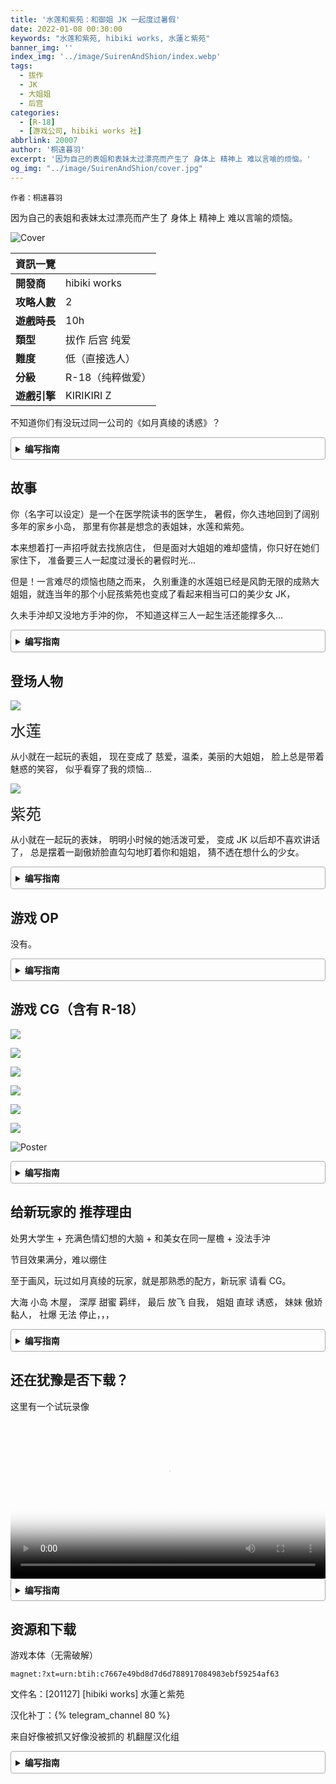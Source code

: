 ```yaml
---
title: '水莲和紫苑：和御姐 JK 一起度过暑假'
date: 2022-01-08 00:30:00
keywords: "水莲和紫苑, hibiki works, 水蓮と紫苑" 
banner_img: ''
index_img: '../image/SuirenAndShion/index.webp'
tags:
  - 拔作
  - JK
  - 大姐姐
  - 后宫
categories:
  - [R-18]
  - [游戏公司, hibiki works 社]
abbrlink: 20007
author: '桐遠暮羽'
excerpt: '因为自己的表姐和表妹太过漂亮而产生了 身体上 精神上 难以言喻的烦恼。'
og_img: "../image/SuirenAndShion/cover.jpg"
---
```


`作者：桐遠暮羽`

因为自己的表姐和表妹太过漂亮而产生了 身体上 精神上 难以言喻的烦恼。

![Cover](../image/SuirenAndShion/cover.jpg)

| 資訊一覽     |                 |
| :----------- | :------------------------------------ |
| **開發商**   | hibiki works |
| **攻略人數** | 2                    |
| **遊戲時長** | 10h                     |
| **類型**     | 拔作 后宫 纯爱          |
| **難度**     | 低（直接选人） |
| **分級**     | R-18（纯粹做爱）      |
| **遊戲引擎**   | KIRIKIRI Z             |

不知道你们有没玩过同一公司的《如月真绫的诱惑》？

<details>
    <summary>编写指南</summary>
    <p>开头快速给新玩家一个第一印象。</p>
    <p>文章第一张图片使用 JPG 格式，它将成为发到 Telegram 的预览图。。</p>
    <p>全文字数不限，请自由发挥，本文的结构和指南仅供参考，你开心就好</p>
</details>

## 故事

你（名字可以设定）是一个在医学院读书的医学生，
暑假，你久违地回到了阔别多年的家乡小岛，
那里有你甚是想念的表姐妹，水莲和紫苑。

本来想着打一声招呼就去找旅店住，
但是面对大姐姐的难却盛情，你只好在她们家住下，
准备要三人一起度过漫长的暑假时光...

但是！一言难尽的烦恼也随之而来，
久别重逢的水莲姐已经是风韵无限的成熟大姐姐，就连当年的那个小屁孩紫苑也变成了看起来相当可口的美少女 JK，

久未手沖却又没地方手沖的你，
不知道这样三人一起生活还能撑多久...

<details>
    <summary>编写指南</summary>
    <p>简单概括一下游戏的故事。</p>
    <p>不要讲谜语，不要故弄玄虚，不要抄袭游戏官方介绍。</p>
    <p>可以适当剧透一下序章或者是第一章。</p>
</details>

## 登场人物

<div class='my-0 col-lg-8 col-12'>
<img src='../image/SuirenAndShion/chars/suiren.webp' class='bg-transparent'/>
</div>

<span style="font-size:175%">水莲</span>

从小就在一起玩的表姐，
现在变成了 慈爱，温柔，美丽的大姐姐，
脸上总是带着魅惑的笑容，
似乎看穿了我的烦恼...

<div class='my-0 col-lg-8 col-12'>
<img src='../image/SuirenAndShion/chars/shion.webp' class='bg-transparent'/>
</div>

<span style="font-size:175%">紫苑</span>

从小就在一起玩的表妹，
明明小时候的她活泼可爱，
变成 JK 以后却不喜欢讲话了，
总是摆着一副傲娇脸直勾勾地盯着你和姐姐，
猜不透在想什么的少女。

<details>
    <summary>编写指南</summary>
    <p>简单介绍一下游戏主要人物，图片 + 几句话介绍</p>
    <p>人物图片可以从官网扒下来，但是文字不要抄袭，</p>
    <p>使用 HTML 或者 PS 技术合理摆放图片和文字。</p>
</details>

## 游戏 OP

没有。

<details>
    <summary>编写指南</summary>
    <p>游戏的 OP 动画</p>
    <p>可以从 Steam，Youtube，逼站等地方扒下来。</p>
</details>

## 游戏 CG（含有 R-18）

![](../image/SuirenAndShion/cg/1.webp)

![](../image/SuirenAndShion/cg/2.webp)

![](../image/SuirenAndShion/cg/3.webp)

![](../image/SuirenAndShion/cg/4.webp)

![](../image/SuirenAndShion/cg/5.webp)

![](../image/SuirenAndShion/cg/6.webp)

![Poster](../image/SuirenAndShion/poster.webp)

<details>
    <summary>编写指南</summary>
    <p>罗列你觉得好看的 CG 图</p>
    <p>屏幕截图也可以放。</p>
    <p>请使用 webp 格式，大小不要超过 500k 否则太卡</p>
</details>

## 给新玩家的 推荐理由

处男大学生 + 充满色情幻想的大脑 + 和美女在同一屋檐 + 没法手沖

节目效果满分，难以绷住

至于画风，玩过如月真绫的玩家，就是那熟悉的配方，新玩家 请看 CG。
 
大海 小岛 木屋，
深厚 甜蜜 羁绊，
最后 放飞 自我，
姐姐 直球 诱惑，
妹妹 傲娇 黏人，
社爆 无法 停止，，，

<details>
    <summary>编写指南</summary>
    <p>简单介绍一下你觉得本游戏的魅力之处，</p>
    <p>不要抄袭，不要剧透，不建议太长（手机版两个屏幕都显示不完就太长了）</p>
    <p>要写没玩过游戏的新玩家也能看懂的内容。</p>
</details>

## 还在犹豫是否下载？

这里有一个试玩录像

<video controls preload="metadata" width='100%' poster='../image/SuirenAndShion/movie.webp'>
<source src="https://bitbucket.org/sa-ya/g-static/raw/c44a758edf1dd5a6ba3729f34174974a98f682b8/SuirenAndShion/9min-know.mp4" type="video/mp4">
</video>

<details>
    <summary>编写指南</summary>
    <p>简单录制一下几分钟的录像，大小不要超过 50M 否则浪费群友流量。</p>
</details>

## 资源和下载

游戏本体（无需破解）

```
magnet:?xt=urn:btih:c7667e49bd8d7d6d788917084983ebf59254af63
```

文件名：[201127] [hibiki works] 水蓮と紫苑

汉化补丁：{% telegram_channel 80 %}

来自好像被抓又好像没被抓的 机翻屋汉化组

<details>
    <summary>编写指南</summary>
    <p>提供游戏的资源，和破解/汉化补丁（如果有的话）</p>
    <p>不要用百度网盘，下载的人会很痛苦。</p>
    <p>太大的文件（超过 2G）不要发到 Telegram，分卷也不行。</p>
    <p>如果你想用本站的内部网盘来发布资源，请咨询管理员。</p>
</details>

<style>
details {
    border: 1px solid #aaa;
    border-radius: 4px;
    padding: .5em .5em 0;
}

summary {
    font-weight: bold;
    margin: -.5em -.5em 0;
    padding: .5em;
}

details[open] {
    padding: .5em;
}

details[open] summary {
    border-bottom: 1px solid #aaa;
    margin-bottom: .5em;
}
</style>